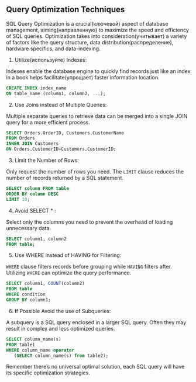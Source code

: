 ## Query Optimization Techniques

SQL Query Optimization is a crucial(ключевой) aspect of database management, aiming(направленную) to maximize the speed and efficiency of SQL queries. Optimization takes into consideration(учитывает) a variety of factors like the query structure, data distribution(распределение), hardware specifics, and data-indexing.

1. Utilize(используйте) Indexes:

Indexes enable the database engine to quickly find records just like an index in a book helps facilitate(упрощает) faster information location.

```SQL
CREATE INDEX index_name
ON table_name (column1, column2, ...); 
```

2. Use Joins instead of Multiple Queries:

Multiple separate queries to retrieve data can be merged into a single JOIN query for a more efficient process.

```SQL
SELECT Orders.OrderID, Customers.CustomerName
FROM Orders
INNER JOIN Customers
ON Orders.CustomerID=Customers.CustomerID;
```

3. Limit the Number of Rows:

Only request the number of rows you need. The `LIMIT` clause reduces the number of records returned by a SQL statement.

```SQL
SELECT column FROM table 
ORDER BY column DESC 
LIMIT 10;
```

4. Avoid SELECT * :

Select only the columns you need to prevent the overhead of loading unnecessary data.

```SQL
SELECT column1, column2  
FROM table;
```

5. Use WHERE instead of HAVING for Filtering:

`WHERE` clause filters records before grouping while `HAVING` filters after. Utilizing `WHERE` can optimize the query performance.

```SQL
SELECT column1, COUNT(column2)
FROM table
WHERE condition 
GROUP BY column1;
```

6. If Possible Avoid the use of Subqueries:

A subquery is a SQL query enclosed in a larger SQL query. Often they may result in complex and less optimized queries.

```SQL
SELECT column_name(s)
FROM table1
WHERE column_name operator
   (SELECT column_name(s) from table2);
```
Remember there’s no universal optimal solution, each SQL query will have its specific optimization strategies.